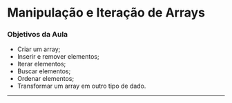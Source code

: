 # Manipulação e Iteração de Arrays

### Objetivos da Aula

- Criar um array;
- Inserir e remover elementos;
- Iterar elementos;
- Buscar elementos;
- Ordenar elementos;
- Transformar um array em outro tipo de dado.

---
